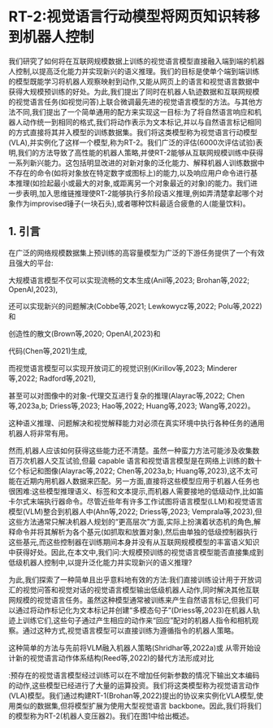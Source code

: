# RT-2:视觉语言行动模型将网页知识转移到机器人控制

我们研究了如何将在互联网规模数据上训练的视觉语言模型直接融入端到端的机器人控制,以提高泛化能力并实现新兴的语义推理。我们的目标是使单个端到端训练的模型既能学习将机器人观察映射到动作,又能从网页上的语言和视觉语言数据中获得大规模预训练的好处。为此,我们提出了同时在机器人轨迹数据和互联网规模的视觉语言任务(如视觉问答)上联合微调最先进的视觉语言模型的方法。与其他方法不同,我们提出了一个简单通用的配方来实现这一目标:为了将自然语言响应和机器人动作统一到相同的格式,我们将动作表示为文本标记,并以与自然语言标记相同的方式直接将其并入模型的训练数据集。我们将这类模型称为视觉语言行动模型(VLA),并实例化了这样一个模型,称为RT-2。我们广泛的评估(6000次评估试验)表明,我们的方法导致了高性能的机器人策略,并使RT-2能够从互联网规模训练中获得一系列新兴能力。这包括明显改进的对新对象的泛化能力、解释机器人训练数据中不存在的命令(如将对象放在特定数字或图标上)的能力,以及响应用户命令进行基本推理(如捡起最小或最大的对象,或距离另一个对象最近的对象)的能力。我们进一步表明,加入思维链推理使RT-2能够执行多阶段语义推理,例如弄清楚拿起哪个对象作为improvised锤子(一块石头),或者哪种饮料最适合疲惫的人(能量饮料)。


## 1. 引言

在广泛的网络规模数据集上预训练的高容量模型为广泛的下游任务提供了一个有效且强大的平台:

大规模语言模型不仅可以实现流畅的文本生成(Anil等,2023; Brohan等,2022; OpenAI,2023),

还可以实现新兴的问题解决(Cobbe等,2021; Lewkowycz等,2022; Polu等,2022)和

创造性的散文(Brown等,2020; OpenAI,2023)和

代码(Chen等,2021)生成,

而视觉语言模型可以实现开放词汇的视觉识别(Kirillov等,2023; Minderer等,2022; Radford等,2021),

甚至可以对图像中的对象-代理交互进行复杂的推理(Alayrac等,2022; Chen等,2023a,b; Driess等,2023; Hao等,2022; Huang等,2023; Wang等,2022)。

这种语义推理、问题解决和视觉解释能力对必须在真实环境中执行各种任务的通用机器人将非常有用。

然而,机器人应该如何获得这些能力还不清楚。虽然一种蛮力方法可能涉及收集数百万次机器人交互试验,但最 capable 语言和视觉语言模型是在网络上训练的数十亿个标记和图像(Alayrac等,2022; Chen等,2023a,b; Huang等,2023),这不太可能在近期内用机器人数据来匹配。另一方面,直接将这些模型应用于机器人任务也很困难:这些模型推理语义、标签和文本提示,而机器人需要接地的低级动作,比如笛卡尔式末端执行器命令。尽管近些年有许多工作试图将语言模型(LLM)和视觉语言模型(VLM)整合到机器人中(Ahn等,2022; Driess等,2023; Vemprala等,2023),但这些方法通常只解决机器人规划的“更高层次”方面,实际上扮演着状态机的角色,解释命令并将其解析为各个基元(如抓取和放置对象),然后由单独的低级控制器执行这些基元,而这些控制器在训练期间本身并没有从互联网规模模型的丰富语义知识中获得好处。因此,在本文中,我们问:大规模预训练的视觉语言模型能否直接集成到低级机器人控制中,以提升泛化能力并实现新兴的语义推理?


为此,我们探索了一种简单且出乎意料地有效的方法:我们直接训练设计用于开放词汇的视觉问答和视觉对话的视觉语言模型输出低级机器人动作,同时解决其他互联网规模的视觉语言任务。虽然这种模型通常被训练来产生自然语言标记,但我们可以通过将动作标记化为文本标记并创建“多模态句子”(Driess等,2023)在机器人轨迹上训练它们,这些句子通过产生相应的动作来“回应”配对的机器人指令和相机观察。通过这种方式,视觉语言模型可以直接训练为遵循指令的机器人策略。

这种简单的方法与先前将VLM融入机器人策略(Shridhar等,2022a)或
从零开始设计新的视觉语言动作体系结构(Reed等,2022)的替代方法形成对比

:预存在的视觉语言模型经过训练可以在不增加任何新参数的情况下输出文本编码的动作,这些模型已经进行了大量的运算投资。我们将这类模型称为视觉语言动作(VLA)模型。我们通过构建RT-1(Brohan等,2022)提出的协议来实例化VLA模型,使用类似的数据集,但将模型扩展为使用大型视觉语言 backbone。因此,我们将我们的模型称为RT-2(机器人变压器2)。我们在图1中给出概述。